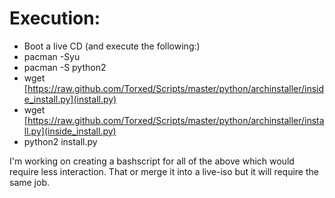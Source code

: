 Execution:
========
* Boot a live CD (and execute the following:)
* pacman -Syu
* pacman -S python2
* wget [https://raw.github.com/Torxed/Scripts/master/python/archinstaller/inside_install.py](install.py)
* wget [https://raw.github.com/Torxed/Scripts/master/python/archinstaller/install.py](inside_install.py)
* python2 install.py

I'm working on creating a bashscript for all of the above which would require less interaction.
That or merge it into a live-iso but it will require the same job.
